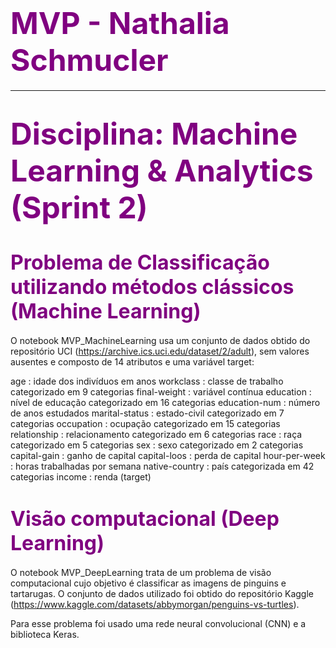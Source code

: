# <font color=purple size=10>MVP - Nathalia Schmucler</font>
***

# <font color=purple size=7>Disciplina: Machine Learning & Analytics (Sprint 2)</font>

# <font color=purple size=6>Problema de Classificação utilizando métodos clássicos (Machine Learning) </font>

O notebook MVP_MachineLearning usa um conjunto de dados obtido do repositório UCI (https://archive.ics.uci.edu/dataset/2/adult), sem valores ausentes e composto de 14 atributos e uma variável target:

age : idade dos indivíduos em anos
workclass : classe de trabalho categorizado em 9 categorias
final-weight : variável contínua
education : nível de educação categorizado em 16 categorias
education-num : número de anos estudados
marital-status : estado-civil categorizado em 7 categorias
occupation : ocupação categorizado em 15 categorias
relationship : relacionamento categorizado em 6 categorias
race : raça categorizado em 5 categorias
sex : sexo categorizado em 2 categorias
capital-gain : ganho de capital
capital-loos : perda de capital
hour-per-week : horas trabalhadas por semana
native-country : país categorizada em 42 categorias
income : renda (target)

# <font color=purple size=6>Visão computacional (Deep Learning) </font>

O notebook MVP_DeepLearning trata de um problema de visão computacional cujo objetivo é classificar as imagens de pinguins e tartarugas. O conjunto de dados utilizado foi obtido do repositório Kaggle (https://www.kaggle.com/datasets/abbymorgan/penguins-vs-turtles).

Para esse problema foi usado uma rede neural convolucional (CNN) e a biblioteca Keras.
